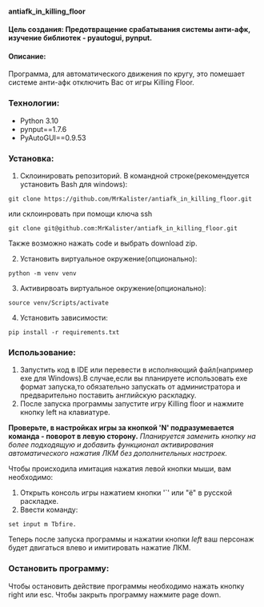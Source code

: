 #### antiafk_in_killing_floor
#### Цель создания: Предотвращение срабатывания системы анти-афк, изучение библиотек - pyautogui, pynput.
#### Описание:
Программа, для автоматического движения по кругу, это помешает системе анти-афк отключить Вас от игры Killing Floor.
### Технологии:
* Python 3.10
* pynput==1.7.6
* PyAutoGUI==0.9.53

### Установка:
1. Склоинировать репозиторий. В командной строке(рекомендуется установить Bash для windows):
```
git clone https://github.com/MrKalister/antiafk_in_killing_floor.git
```
или склоинровать при помощи ключа ssh
```
git clone git@github.com:MrKalister/antiafk_in_killing_floor.git
```
Также возможно нажать code и выбрать download zip.

2. Установить виртуальное окружение(опционально):
```
python -m venv venv
```
3. Активирвоать виртуальное окружение(опционально):
```
source venv/Scripts/activate
```
4. Установить зависимости:
```
pip install -r requirements.txt
```
### Использование:
1. Запустить код в IDE или перевести в исполняющий файл(например exe для Windows).В случае,если вы планируете использовать exe формат запуска,то обязательно запускать от администратора и предварительно поставить английскую раскладку.
2. После запуска программы запустите игру Killing floor и нажмите кнопку left на клавиатуре. 

**Проверьте, в настройках игры за кнопкой 'N' подразумевается команда - поворот в левую сторону.**
*Планируется заменить кнопку на более подходящую и добавить функционал активирования автоматического нажатия ЛКМ без дополнительных настроек.*

Чтобы происходила имитация нажатия левой кнопки мыши, вам необходимо:
1. Открыть консоль игры нажатием кнопки '`' или "ё" в русской раскладке.
2. Ввести команду:
```
set input m Tbfire.
```
Теперь после запуска программы и нажатии кнопки *left* ваш персонаж будет двигаться влево и имитировать нажатие ЛКМ.

### Остановить программу:
Чтобы остановить действие программы необходимо нажать кнопку right или esc.
Чтобы закрыть программу нажмите page down.
